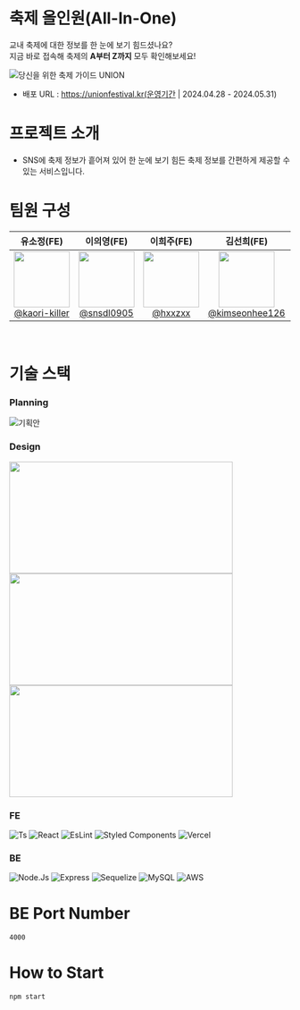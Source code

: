 # 축제 올인원(All-In-One)
교내 축제에 대한 정보를 한 눈에 보기 힘드셨나요? </br>
지금 바로 접속해 축제의 **A부터 Z까지** 모두 확인해보세요!

![당신을 위한 축제 가이드 UNION](https://github.com/INU-CapstoneDesign/INU-Festival-BE/assets/108293826/4dd23c7e-8cd5-412d-b1d9-10b022ac3650)


* 배포 URL : https://unionfestival.kr(운영기간 | 2024.04.28 - 2024.05.31)

# 프로젝트 소개
* SNS에 축제 정보가 흩어져 있어 한 눈에 보기 힘든 축제 정보를 간편하게 제공할 수 있는 서비스입니다.


# 팀원 구성
<div align="center">

| **유소정(FE)** | **이의영(FE)** | **이희주(FE)** | **김선희(FE)** | **이헌도(FE)** |
| :------: |  :------: | :------: | :------: | :------: |
| [<img src="" height=100 width=100> <br/> @kaori-killer](https://github.com/kaori-killer) | [<img src="" height=100 width=100> <br/> @snsdl0905](https://github.com/snsdl0905) | [<img src="" height=100 width=100> <br/> @hxxzxx](https://github.com/hxxzxx) | [<img src="" height=100 width=100> <br/> @kimseonhee126](https://github.com/kimseonhee126) | [<img src="" height=100 width=100> <br/> @heondolee](https://github.com/heondolee) |

</div>

<br>


# 기술 스택
### Planning
![기획안]()

### Design
<img src="https://velog.velcdn.com/images/sh011226/post/dcf0ad8f-a622-4972-98cb-f3ec5d13d1d5/image.png" height=200 width=400>
<img src="https://velog.velcdn.com/images/sh011226/post/c681e478-5e74-4f6e-bd3d-14557de3afd9/image.png" height=200 width=400>
<img src="https://velog.velcdn.com/images/sh011226/post/4f7a32e2-f29d-4c17-bec3-ba25f8f89eb3/image.png" height=200 width=400>


### FE
![Ts](https://img.shields.io/badge/TypeScript-007ACC?style=for-the-badge&logo=typescript&logoColor=white) ![React](https://img.shields.io/badge/React-20232A?style=for-the-badge&logo=react&logoColor=61DAFB) ![EsLint](https://img.shields.io/badge/eslint-3A33D1?style=for-the-badge&logo=eslint&logoColor=white) ![Styled Components](https://img.shields.io/badge/styled--components-DB7093?style=for-the-badge&logo=styled-components&logoColor=white) ![Vercel](https://img.shields.io/badge/Vercel-000000?style=for-the-badge&logo=vercel&logoColor=white)

### BE
![Node.Js](https://img.shields.io/badge/Node.js-43853D?style=for-the-badge&logo=node.js&logoColor=white) ![Express](https://img.shields.io/badge/Express.js-404D59?style=for-the-badge) ![Sequelize](https://img.shields.io/badge/Sequelize-52B0E7?style=for-the-badge&logo=Sequelize&logoColor=white) ![MySQL](https://img.shields.io/badge/MySQL-00000F?style=for-the-badge&logo=mysql&logoColor=white) ![AWS](https://img.shields.io/badge/Amazon_AWS-232F3E?style=for-the-badge&logo=amazon-aws&logoColor=white) 

# BE Port Number
`4000`

# How to Start
`npm start`
